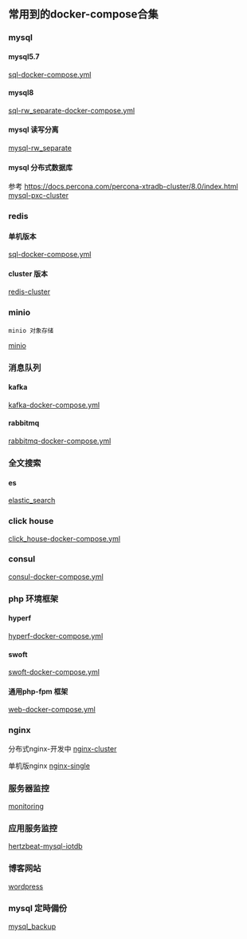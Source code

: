 ## 常用到的docker-compose合集

### mysql
#### mysql5.7
[sql-docker-compose.yml](mysql-single/sql-docker-compose.yml)
#### mysql8
[sql-rw_separate-docker-compose.yml](mysql-rw_separate%2Fsql-rw_separate-docker-compose.yml)

#### mysql 读写分离

[mysql-rw_separate](mysql-rw_separate)

#### mysql 分布式数据库 
参考 https://docs.percona.com/percona-xtradb-cluster/8.0/index.html
[mysql-pxc-cluster](mysql-pxc-cluster)

### redis
#### 单机版本
[sql-docker-compose.yml](mysql-single/sql-docker-compose.yml)
#### cluster 版本
[redis-cluster](redis-cluster)


### minio
```
minio 对象存储
```
[minio](minio)


### 消息队列
#### kafka
[kafka-docker-compose.yml](kafka-docker-compose.yml)
#### rabbitmq
[rabbitmq-docker-compose.yml](rabbitmq-docker-compose.yml)


### 全文搜索
#### es
[elastic_search](elastic_search)

### click house

[click_house-docker-compose.yml](click_house-docker-compose.yml)

### consul
[consul-docker-compose.yml](consul-docker-compose.yml)

### php 环境框架

#### hyperf
[hyperf-docker-compose.yml](hyperf-docker-compose.yml)

#### swoft

[swoft-docker-compose.yml](swoft-docker-compose.yml)

#### 通用php-fpm 框架

[web-docker-compose.yml](web-docker-compose.yml)

### nginx
分布式nginx-开发中
[nginx-cluster](nginx-cluster)

单机版nginx
[nginx-single](nginx-single)
### 服务器监控 
[monitoring](monitoring)

### 应用服务监控

[hertzbeat-mysql-iotdb](monitoring%2Fhertzbeat-mysql-iotdb)

### 博客网站

[wordpress](wordpress)

### mysql 定時備份

[mysql_backup](mysql_backup)